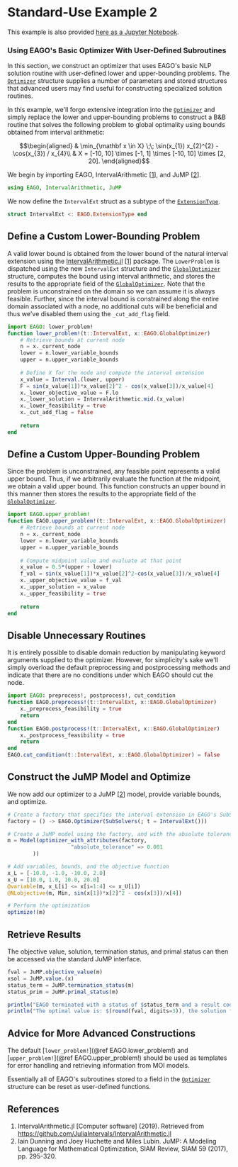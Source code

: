 # Standard-Use Example 2

This example is also provided [here as a Jupyter Notebook](https://github.com/PSORLab/EAGO-notebooks/blob/master/notebooks/nlpopt_interval_bnb.ipynb).

### Using EAGO's Basic Optimizer With User-Defined Subroutines

In this section, we construct an optimizer that uses EAGO's basic NLP solution routine with user-defined lower and upper-bounding problems. The [`Optimizer`](@ref) structure supplies a number of parameters and stored structures that advanced users may find useful for constructing specialized solution routines.

In this example, we'll forgo extensive integration into the [`Optimizer`](@ref) and simply replace the lower and upper-bounding problems to construct a B&B routine that solves the following problem to global optimality using bounds obtained from interval arithmetic:

```math
\begin{aligned}
& \min_{\mathbf x \in X} \;\; \sin(x_{1}) x_{2}^{2} - \cos(x_{3}) / x_{4}\\
& X = [-10, 10] \times [-1, 1] \times [-10, 10] \times [2, 20].
\end{aligned}
```

We begin by importing EAGO, IntervalArithmetic [[1](#References)], and JuMP [[2](#References)].

```julia
using EAGO, IntervalArithmetic, JuMP
```

We now define the `IntervalExt` struct as a subtype of the [`ExtensionType`](@ref).

```julia
struct IntervalExt <: EAGO.ExtensionType end
```

## Define a Custom Lower-Bounding Problem

A valid lower bound is obtained from the lower bound of the natural interval extension using the [IntervalArithmetic.jl](https://github.com/JuliaIntervals/IntervalArithmetic.jl) [[1](#References)] package. The `LowerProblem` is dispatched using the new `IntervalExt` structure and the [`GlobalOptimizer`](@ref) structure, computes the bound using interval arithmetic, and stores the results to the appropriate field of the [`GlobalOptimizer`](@ref). Note that the problem is unconstrained on the domain so we can assume it is always feasible. Further, since the interval bound is constrained along the entire domain associated with a node, no additional cuts will be beneficial and thus we've disabled them using the `_cut_add_flag` field.

```julia
import EAGO: lower_problem!
function lower_problem!(t::IntervalExt, x::EAGO.GlobalOptimizer)
    # Retrieve bounds at current node
    n = x._current_node
    lower = n.lower_variable_bounds
    upper = n.upper_variable_bounds
    
    # Define X for the node and compute the interval extension
    x_value = Interval.(lower, upper)
    F = sin(x_value[1])*x_value[2]^2 - cos(x_value[3])/x_value[4]
    x._lower_objective_value = F.lo
    x._lower_solution = IntervalArithmetic.mid.(x_value)
    x._lower_feasibility = true
    x._cut_add_flag = false
    
    return
end
```

## Define a Custom Upper-Bounding Problem

Since the problem is unconstrained, any feasible point represents a valid upper bound. Thus, if we arbitrarily evaluate the function at the midpoint, we obtain a valid upper bound. This function constructs an upper bound in this manner then stores the results to the appropriate field of the [`GlobalOptimizer`](@ref).

```julia
import EAGO.upper_problem!
function EAGO.upper_problem!(t::IntervalExt, x::EAGO.GlobalOptimizer)
    # Retrieve bounds at current node
    n = x._current_node
    lower = n.lower_variable_bounds
    upper = n.upper_variable_bounds
    
    # Compute midpoint value and evaluate at that point
    x_value = 0.5*(upper + lower)
    f_val = sin(x_value[1])*x_value[2]^2-cos(x_value[3])/x_value[4]
    x._upper_objective_value = f_val
    x._upper_solution = x_value
    x._upper_feasibility = true
    
    return
end
```

## Disable Unnecessary Routines

It is entirely possible to disable domain reduction by manipulating keyword arguments supplied to the optimizer. However, for simplicity's sake we'll simply overload the default preprocessing and postprocessing methods and indicate that there are no conditions under which EAGO should cut the node.

```julia
import EAGO: preprocess!, postprocess!, cut_condition
function EAGO.preprocess!(t::IntervalExt, x::EAGO.GlobalOptimizer)
    x._preprocess_feasibility = true
    return
end
function EAGO.postprocess!(t::IntervalExt, x::EAGO.GlobalOptimizer)
    x._postprocess_feasibility = true
    return
end
EAGO.cut_condition(t::IntervalExt, x::EAGO.GlobalOptimizer) = false
```

## Construct the JuMP Model and Optimize

We now add our optimizer to a JuMP [[2](#References)] model, provide variable bounds, and optimize.

```julia
# Create a factory that specifies the interval extension in EAGO's SubSolver
factory = () -> EAGO.Optimizer(SubSolvers(; t = IntervalExt()))

# Create a JuMP model using the factory, and with the absolute tolerance set by keyword argument
m = Model(optimizer_with_attributes(factory,
                    "absolute_tolerance" => 0.001
        ))

# Add variables, bounds, and the objective function
x_L = [-10.0, -1.0, -10.0, 2.0]
x_U = [10.0, 1.0, 10.0, 20.0]
@variable(m, x_L[i] <= x[i=1:4] <= x_U[i])
@NLobjective(m, Min, sin(x[1])*x[2]^2 - cos(x[3])/x[4])

# Perform the optimization
optimize!(m)
```

## Retrieve Results

The objective value, solution, termination status, and primal status can then be accessed via the standard JuMP interface.

```julia
fval = JuMP.objective_value(m)
xsol = JuMP.value.(x)
status_term = JuMP.termination_status(m)
status_prim = JuMP.primal_status(m)

println("EAGO terminated with a status of $status_term and a result code of $status_prim")
println("The optimal value is: $(round(fval, digits=3)), the solution found is $(round.(xsol, digits=4)).")
```

## Advice for More Advanced Constructions

The default [`lower_problem!`](@ref EAGO.lower_problem!) and [`upper_problem!`](@ref EAGO.upper_problem!) should be used as templates for error handling and retrieving information from MOI models.

Essentially all of EAGO's subroutines stored to a field in the [`Optimizer`](@ref) structure can be reset as user-defined functions.

## References

1. IntervalArithmetic.jl \[Computer software\] (2019). Retrieved from https://github.com/JuliaIntervals/IntervalArithmetic.jl
2. Iain Dunning and Joey Huchette and Miles Lubin. JuMP: A Modeling Language for Mathematical Optimization, SIAM Review, SIAM 59 (2017), pp. 295-320.
